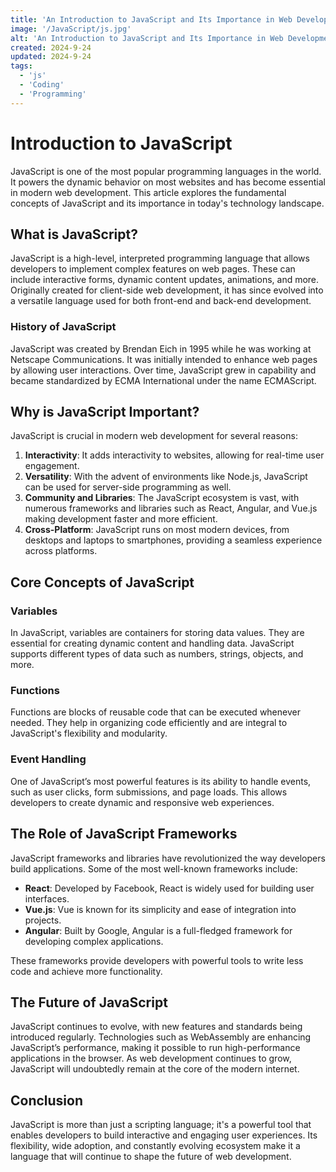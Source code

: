 ```yaml
---
title: 'An Introduction to JavaScript and Its Importance in Web Development'
image: '/JavaScript/js.jpg'
alt: 'An Introduction to JavaScript and Its Importance in Web Development'
created: 2024-9-24
updated: 2024-9-24
tags:
  - 'js'
  - 'Coding'
  - 'Programming'
---
```

# Introduction to JavaScript

JavaScript is one of the most popular programming languages in the world. It powers the dynamic behavior on most websites and has become essential in modern web development. This article explores the fundamental concepts of JavaScript and its importance in today's technology landscape.

## What is JavaScript?

JavaScript is a high-level, interpreted programming language that allows developers to implement complex features on web pages. These can include interactive forms, dynamic content updates, animations, and more. Originally created for client-side web development, it has since evolved into a versatile language used for both front-end and back-end development.

### History of JavaScript

JavaScript was created by Brendan Eich in 1995 while he was working at Netscape Communications. It was initially intended to enhance web pages by allowing user interactions. Over time, JavaScript grew in capability and became standardized by ECMA International under the name ECMAScript.

## Why is JavaScript Important?

JavaScript is crucial in modern web development for several reasons:

1. **Interactivity**: It adds interactivity to websites, allowing for real-time user engagement.
2. **Versatility**: With the advent of environments like Node.js, JavaScript can be used for server-side programming as well.
3. **Community and Libraries**: The JavaScript ecosystem is vast, with numerous frameworks and libraries such as React, Angular, and Vue.js making development faster and more efficient.
4. **Cross-Platform**: JavaScript runs on most modern devices, from desktops and laptops to smartphones, providing a seamless experience across platforms.

## Core Concepts of JavaScript

### Variables

In JavaScript, variables are containers for storing data values. They are essential for creating dynamic content and handling data. JavaScript supports different types of data such as numbers, strings, objects, and more.

### Functions

Functions are blocks of reusable code that can be executed whenever needed. They help in organizing code efficiently and are integral to JavaScript's flexibility and modularity.

### Event Handling

One of JavaScript’s most powerful features is its ability to handle events, such as user clicks, form submissions, and page loads. This allows developers to create dynamic and responsive web experiences.

## The Role of JavaScript Frameworks

JavaScript frameworks and libraries have revolutionized the way developers build applications. Some of the most well-known frameworks include:

- **React**: Developed by Facebook, React is widely used for building user interfaces.
- **Vue.js**: Vue is known for its simplicity and ease of integration into projects.
- **Angular**: Built by Google, Angular is a full-fledged framework for developing complex applications.

These frameworks provide developers with powerful tools to write less code and achieve more functionality.

## The Future of JavaScript

JavaScript continues to evolve, with new features and standards being introduced regularly. Technologies such as WebAssembly are enhancing JavaScript’s performance, making it possible to run high-performance applications in the browser. As web development continues to grow, JavaScript will undoubtedly remain at the core of the modern internet.

## Conclusion

JavaScript is more than just a scripting language; it's a powerful tool that enables developers to build interactive and engaging user experiences. Its flexibility, wide adoption, and constantly evolving ecosystem make it a language that will continue to shape the future of web development.

